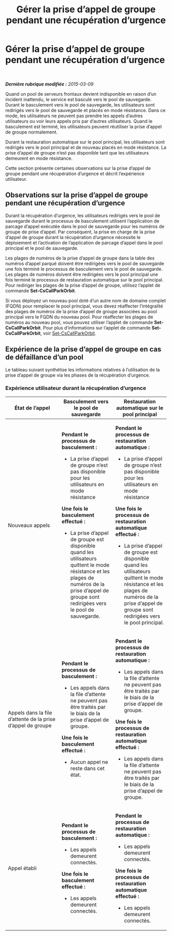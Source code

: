 ﻿---
title: Gérer la prise d’appel de groupe pendant une récupération d’urgence
TOCTitle: Gérer la prise d’appel de groupe pendant une récupération d’urgence
ms:assetid: 2d32f19f-c649-4a72-a4fb-edd338e3a7cc
ms:mtpsurl: https://technet.microsoft.com/fr-fr/library/JJ945618(v=OCS.15)
ms:contentKeyID: 53095388
ms.date: 05/20/2016
mtps_version: v=OCS.15
ms.translationtype: HT
---

# Gérer la prise d’appel de groupe pendant une récupération d’urgence

 

_**Dernière rubrique modifiée :** 2015-03-09_

Quand un pool de serveurs frontaux devient indisponible en raison d’un incident inattendu, le service est basculé vers le pool de sauvegarde. Durant le basculement vers le pool de sauvegarde, les utilisateurs sont redirigés vers le pool de sauvegarde et placés en mode résistance. Dans ce mode, les utilisateurs ne peuvent pas prendre les appels d’autres utilisateurs ou voir leurs appels pris par d’autres utilisateurs. Quand le basculement est terminé, les utilisateurs peuvent réutiliser la prise d’appel de groupe normalement.

Durant la restauration automatique sur le pool principal, les utilisateurs sont redirigés vers le pool principal et de nouveau placés en mode résistance. La prise d’appel de groupe n’est pas disponible tant que les utilisateurs demeurent en mode résistance.

Cette section présente certaines observations sur la prise d’appel de groupe pendant une récupération d’urgence et décrit l’expérience utilisateur.

## Observations sur la prise d’appel de groupe pendant une récupération d’urgence

Durant la récupération d’urgence, les utilisateurs redirigés vers le pool de sauvegarde durant le processus de basculement utilisent l’application de parcage d’appel exécutée dans le pool de sauvegarde pour les numéros de groupe de prise d’appel. Par conséquent, la prise en charge de la prise d’appel de groupe durant la récupération d’urgence nécessite le déploiement et l’activation de l’application de parcage d’appel dans le pool principal et le pool de sauvegarde.

Les plages de numéros de la prise d’appel de groupe dans la table des numéros d’appel parqué doivent être redirigées vers le pool de sauvegarde une fois terminé le processus de basculement vers le pool de sauvegarde. Les plages de numéros doivent être redirigées vers le pool principal une fois terminé le processus de restauration automatique sur le pool principal. Pour rediriger les plages de la prise d’appel de groupe, utilisez l’applet de commande **Set-CsCallParkOrbit**.

Si vous déployez un nouveau pool doté d’un autre nom de domaine complet (FQDN) pour remplacer le pool principal, vous devez réaffecter l’intégralité des plages de numéros de la prise d’appel de groupe associées au pool principal vers le FQDN du nouveau pool. Pour réaffecter les plages de numéros au nouveau pool, vous pouvez utiliser l’applet de commande **Set-CsCallParkOrbit**. Pour plus d’informations sur l’applet de commande **Set-CsCallParkOrbit**, voir [Set-CsCallParkOrbit](set-cscallparkorbit.md).

## Expérience de la prise d’appel de groupe en cas de défaillance d’un pool

Le tableau suivant synthétise les informations relatives à l’utilisation de la prise d’appel de groupe via les phases de la récupération d’urgence.

### Expérience utilisateur durant la récupération d’urgence

<table>
<colgroup>
<col style="width: 33%" />
<col style="width: 33%" />
<col style="width: 33%" />
</colgroup>
<thead>
<tr class="header">
<th>État de l’appel</th>
<th>Basculement vers le pool de sauvegarde</th>
<th>Restauration automatique sur le pool principal</th>
</tr>
</thead>
<tbody>
<tr class="odd">
<td><p>Nouveaux appels</p></td>
<td><p><strong>Pendant le processus de basculement :</strong></p>
<ul>
<li><p>La prise d’appel de groupe n’est pas disponible pour les utilisateurs en mode résistance</p></li>
</ul>
<p><strong>Une fois le basculement effectué :</strong></p>
<ul>
<li><p>La prise d’appel de groupe est disponible quand les utilisateurs quittent le mode résistance et les plages de numéros de la prise d’appel de groupe sont redirigées vers le pool de sauvegarde.</p></li>
</ul></td>
<td><p><strong>Pendant le processus de restauration automatique :</strong></p>
<ul>
<li><p>La prise d’appel de groupe n’est pas disponible pour les utilisateurs en mode résistance</p></li>
</ul>
<p><strong>Une fois le processus de restauration automatique effectué :</strong></p>
<ul>
<li><p>La prise d’appel de groupe est disponible quand les utilisateurs quittent le mode résistance et les plages de numéros de la prise d’appel de groupe sont redirigées vers le pool principal.</p></li>
</ul></td>
</tr>
<tr class="even">
<td><p>Appels dans la file d’attente de la prise d’appel de groupe</p></td>
<td><p><strong>Pendant le processus de basculement :</strong></p>
<ul>
<li><p>Les appels dans la file d’attente ne peuvent pas être traités par le biais de la prise d’appel de groupe.</p></li>
</ul>
<p><strong>Une fois le basculement effectué :</strong></p>
<ul>
<li><p>Aucun appel ne reste dans cet état.</p></li>
</ul></td>
<td><p><strong>Pendant le processus de restauration automatique :</strong></p>
<ul>
<li><p>Les appels dans la file d’attente ne peuvent pas être traités par le biais de la prise d’appel de groupe.</p></li>
</ul>
<p><strong>Une fois le processus de restauration automatique effectué :</strong></p>
<ul>
<li><p>Les appels dans la file d’attente ne peuvent pas être traités par le biais de la prise d’appel de groupe.</p></li>
</ul></td>
</tr>
<tr class="odd">
<td><p>Appel établi</p></td>
<td><p><strong>Pendant le processus de basculement :</strong></p>
<ul>
<li><p>Les appels demeurent connectés.</p></li>
</ul>
<p><strong>Une fois le basculement effectué :</strong></p>
<ul>
<li><p>Les appels demeurent connectés.</p></li>
</ul></td>
<td><p><strong>Pendant le processus de restauration automatique :</strong></p>
<ul>
<li><p>Les appels demeurent connectés.</p></li>
</ul>
<p><strong>Une fois le processus de restauration automatique effectué :</strong></p>
<ul>
<li><p>Les appels demeurent connectés.</p></li>
</ul></td>
</tr>
</tbody>
</table>


